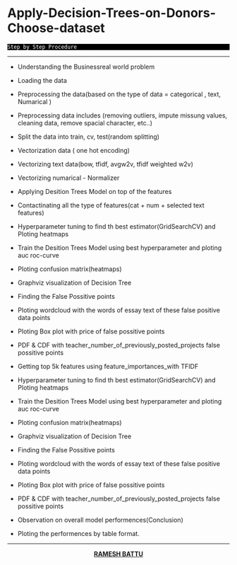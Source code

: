 # Apply-Decision-Trees-on-Donors-Choose-dataset

<p style="background:black">
<code style="background:black;color:white">Step by Step Procedure
</code>
</p>

<hr>

- Understanding the Businessreal world problem

- Loading the data

- Preprocessing the data(based on the type of data = categorical , text, Numarical )

- Preprocessing data includes (removing outliers, impute missung values, cleaning data, remove spacial character, etc..)

- Split the data into train, cv, test(random splitting)

- Vectorization data ( one hot encoding)

- Vectorizing text data(bow, tfidf,  avgw2v, tfidf weighted w2v)

- Vectorizing numarical - Normalizer 

- Applying Desition Trees Model on top of the features 

- Contactinating all the type of features(cat + num + selected text features)

- Hyperparameter tuning to find th best estimator(GridSearchCV) and Ploting heatmaps

- Train the Desition Trees Model using best hyperparameter and ploting auc roc-curve

- Ploting confusion matrix(heatmaps)

- Graphviz visualization of Decision Tree

- Finding the False Possitive points

- Ploting wordcloud with the words of essay text of these false positive data points

- Ploting Box plot with price of false possitive points

- PDF & CDF with teacher_number_of_previously_posted_projects false possitive points

- Getting top 5k features using feature_importances_with TFIDF

- Hyperparameter tuning to find th best estimator(GridSearchCV) and Ploting heatmaps

- Train the Desition Trees Model using best hyperparameter and ploting auc roc-curve

- Ploting confusion matrix(heatmaps)

- Graphviz visualization of Decision Tree

- Finding the False Possitive points

- Ploting wordcloud with the words of essay text of these false positive data points

- Ploting Box plot with price of false possitive points

- PDF & CDF with teacher_number_of_previously_posted_projects false possitive points

- Observation on overall model performences(Conclusion)

- Ploting the performences by table format.

<hr>

<nav style="text-align:center">
  
<a href="https://www.linkedin.com/in/rameshbattuai/">**RAMESH BATTU**</a></nav>




